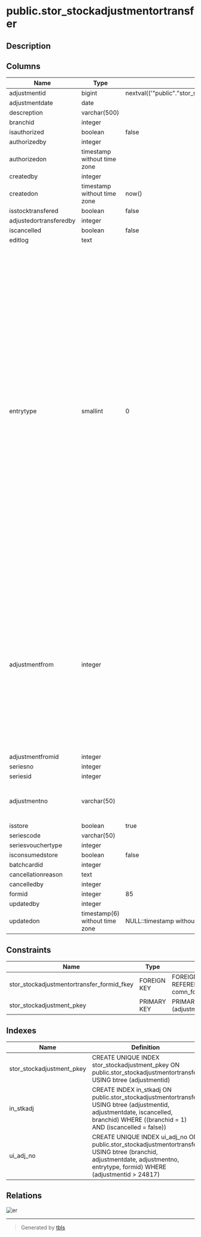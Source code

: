 # public.stor_stockadjustmentortransfer

## Description

## Columns

| Name | Type | Default | Nullable | Children | Parents | Comment |
| ---- | ---- | ------- | -------- | -------- | ------- | ------- |
| adjustmentid | bigint | nextval(('"public"."stor_stockadjustmentortransfer_adjustmentid_seq"'::text)::regclass) | false |  |  |  |
| adjustmentdate | date |  | true |  |  |  |
| descreption | varchar(500) |  | true |  |  |  |
| branchid | integer |  | true |  |  |  |
| isauthorized | boolean | false | false |  |  |  |
| authorizedby | integer |  | true |  |  |  |
| authorizedon | timestamp without time zone |  | true |  |  |  |
| createdby | integer |  | true |  |  |  |
| createdon | timestamp without time zone | now() | true |  |  |  |
| isstocktransfered | boolean | false | false |  |  |  |
| adjustedortransferedby | integer |  | true |  |  |  |
| iscancelled | boolean | false | true |  |  |  |
| editlog | text |  | true |  |  |  |
| entrytype | smallint | 0 | true |  |  | 0  -Stock Adjustment<br>1  -Stock Transfer<br>2  -Rejection Return to Rejection Store<br>3  -Physical Stock Verification<br>4  -Production Jounal<br>5  -Material Descrepancies Adjustment<br>6  -Dismental of Produced Serial<br>7  -Stage Journal for Batchcard<br>8  -Repacking<br>9  -Reprocessing<br>10 -MIDR<br>11 -Production Adjustment<br>12 -Pick List Master - Transfer<br>13 -Packing List Master - Transfer<br>14 -Serial Exchange<br>15 -Stock Dump<br>16 -Sample QC<br>17-DGrade Stock Adjustment |
| adjustmentfrom | integer |  | true |  |  | --0 for Stock Transfer<br>--1 for deliverynote<br>--2 for production<br>--3 for jobwork<br>--4 for Stock Adjust<br>--5 Rejection from IAM<br>--6 Adjustment for Auto DN/CN against Sales invoice in Linked Branch<br>--7 for Auto Stock Journal from Production (Trading) |
| adjustmentfromid | integer |  | true |  |  |  |
| seriesno | integer |  | true |  |  |  |
| seriesid | integer |  | true |  |  |  |
| adjustmentno | varchar(50) |  | true |  |  | Generate No. on 15-Sep-2014 for Physical Stock Verification |
| isstore | boolean | true | true |  |  |  |
| seriescode | varchar(50) |  | true |  |  |  |
| seriesvouchertype | integer |  | true |  |  |  |
| isconsumedstore | boolean | false | true |  |  |  |
| batchcardid | integer |  | true |  |  |  |
| cancellationreason | text |  | true |  |  |  |
| cancelledby | integer |  | true |  |  |  |
| formid | integer | 85 | false |  | [public.comn_formmaster](public.comn_formmaster.md) |  |
| updatedby | integer |  | true |  |  |  |
| updatedon | timestamp(6) without time zone | NULL::timestamp without time zone | true |  |  |  |

## Constraints

| Name | Type | Definition |
| ---- | ---- | ---------- |
| stor_stockadjustmentortransfer_formid_fkey | FOREIGN KEY | FOREIGN KEY (formid) REFERENCES comn_formmaster(formid) |
| stor_stockadjustment_pkey | PRIMARY KEY | PRIMARY KEY (adjustmentid) |

## Indexes

| Name | Definition |
| ---- | ---------- |
| stor_stockadjustment_pkey | CREATE UNIQUE INDEX stor_stockadjustment_pkey ON public.stor_stockadjustmentortransfer USING btree (adjustmentid) |
| in_stkadj | CREATE INDEX in_stkadj ON public.stor_stockadjustmentortransfer USING btree (adjustmentid, adjustmentdate, iscancelled, branchid) WHERE ((branchid = 1) AND (iscancelled = false)) |
| ui_adj_no | CREATE UNIQUE INDEX ui_adj_no ON public.stor_stockadjustmentortransfer USING btree (branchid, adjustmentdate, adjustmentno, entrytype, formid) WHERE (adjustmentid > 24817) |

## Relations

![er](public.stor_stockadjustmentortransfer.svg)

---

> Generated by [tbls](https://github.com/k1LoW/tbls)
